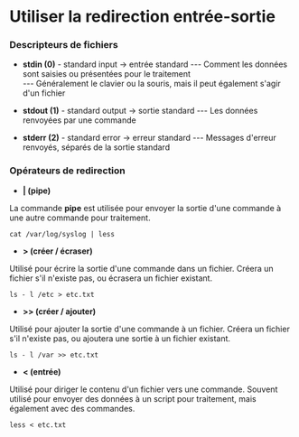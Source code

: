 # Utiliser la redirection entrée-sortie

### Descripteurs de fichiers

- **stdin (0)** - standard input -> entrée standard
--- Comment les données sont saisies ou présentées pour le traitement <br>
--- Généralement le clavier ou la souris, mais il peut également s'agir d'un fichier

- **stdout (1)** - standard output -> sortie standard
--- Les données renvoyées par une commande

- **stderr (2)** - standard error -> erreur standard
--- Messages d'erreur renvoyés, séparés de la sortie standard

### Opérateurs de redirection

- **| (pipe)**

La commande **pipe** est utilisée pour envoyer la sortie d'une commande à une autre commande pour traitement.

```
cat /var/log/syslog | less
```

- **> (créer / écraser)**

Utilisé pour écrire la sortie d'une commande dans un fichier. Créera un fichier s'il n'existe pas, ou écrasera un fichier existant.

```
ls - l /etc > etc.txt
```

- **>> (créer / ajouter)**

Utilisé pour ajouter la sortie d'une commande à un fichier. Créera un fichier s'il n'existe pas, ou ajoutera une sortie à un fichier existant.

```
ls - l /var >> etc.txt
```

- **< (entrée)**

Utilisé pour diriger le contenu d'un fichier vers une commande. Souvent utilisé pour envoyer des données à un script pour traitement, mais également avec des commandes.

```
less < etc.txt
```